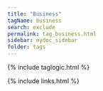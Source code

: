 ```yaml
---
title: "Business"
tagName: business
search: exclude
permalink: tag_business.html
sidebar: mydoc_sidebar
folder: tags
---
```

{% include taglogic.html %}

{% include links.html %}